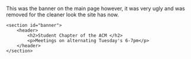 This was the banner on the main page however, it was very ugly and
was removed for the cleaner look the site has now.

```
<section id="banner">
    <header>
        <h2>Student Chapter of the ACM </h2>
        <p>Meetings on alternating Tuesday's 6-7pm</p>
    </header>
</section>
```
